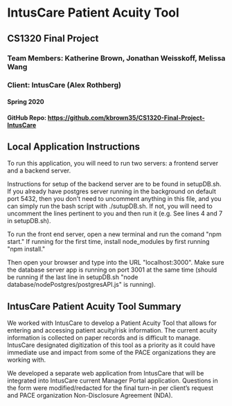 # IntusCare Patient Acuity Tool

## CS1320 Final Project
### Team Members: Katherine Brown, Jonathan Weisskoff, Melissa Wang
### Client: IntusCare (Alex Rothberg)
#### Spring 2020
#### GitHub Repo: https://github.com/kbrown35/CS1320-Final-Project-IntusCare

## Local Application Instructions

To run this application, you will need to run two servers: a frontend server and a backend server. 

Instructions for setup of the backend server are to be found in setupDB.sh. 
If you already have postgres server running in the background on default port 5432, 
then you don't need to uncomment anything in this file, and you can simply run the bash script with ./sutupDB.sh. 
If not, you will need to uncomment the lines pertinent to you and then run it (e.g. See lines 4 and 7 in setupDB.sh).

To run the front end server, open a new terminal and run the comand "npm start." If running for the first time, install node_modules by first running "npm install."

Then open your browser and type into the URL "localhost:3000". Make sure the database server app is running on port 3001 at the same time (should be running if the last line in setupDB.sh "node database/nodePostgres/postgresAPI.js" is running).


## IntusCare Patient Acuity Tool Summary

We worked with IntusCare to develop a Patient Acuity Tool that allows for entering and accessing patient acuity/risk information. The current acuity information is collected on paper records and is difficult to manage. IntusCare designated digitization of this tool as a priority as it could have immediate use and impact from some of the PACE organizations they are working with.

We developed a separate web application from IntusCare that will be integrated into IntusCare current Manager Portal application. Questions in the form were modified/redacted for the final turn-in per client’s request and PACE organization Non-Disclosure Agreement (NDA).




 
